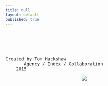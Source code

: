 ```yaml
---
title: null
layout: default
published: true
---
```

<br><br>
<br><br>
<pre>
Created by Tom Hackshaw
       Agency / Index / Collaboration
    2015
</pre>
<center>

<img src="https://i.imgur.com/To2hbEZl.jpg">

</center>
